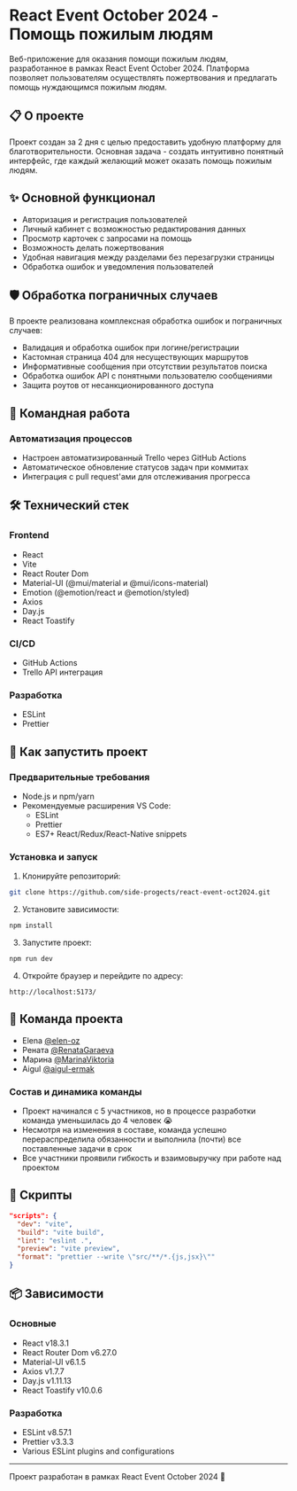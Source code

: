 # React Event October 2024 - Помощь пожилым людям

Веб-приложение для оказания помощи пожилым людям, разработанное в рамках React Event October 2024. Платформа позволяет пользователям осуществлять пожертвования и предлагать помощь нуждающимся пожилым людям.

## 📋 О проекте

Проект создан за 2 дня с целью предоставить удобную платформу для благотворительности. Основная задача - создать интуитивно понятный интерфейс, где каждый желающий может оказать помощь пожилым людям.

## ✨ Основной функционал

- Авторизация и регистрация пользователей
- Личный кабинет с возможностью редактирования данных
- Просмотр карточек с запросами на помощь
- Возможность делать пожертвования
- Удобная навигация между разделами без перезагрузки страницы
- Обработка ошибок и уведомления пользователей

## 🛡 Обработка пограничных случаев

В проекте реализована комплексная обработка ошибок и пограничных случаев:
- Валидация и обработка ошибок при логине/регистрации
- Кастомная страница 404 для несуществующих маршрутов
- Информативные сообщения при отсутствии результатов поиска
- Обработка ошибок API с понятными пользователю сообщениями
- Защита роутов от несанкционированного доступа

## 👥 Командная работа

### Автоматизация процессов
- Настроен автоматизированный Trello через GitHub Actions
- Автоматическое обновление статусов задач при коммитах
- Интеграция с pull request'ами для отслеживания прогресса

## 🛠 Технический стек

### Frontend
- React
- Vite
- React Router Dom
- Material-UI (@mui/material и @mui/icons-material)
- Emotion (@emotion/react и @emotion/styled)
- Axios
- Day.js
- React Toastify

### CI/CD
- GitHub Actions
- Trello API интеграция

### Разработка
- ESLint
- Prettier

## 🚀 Как запустить проект

### Предварительные требования
- Node.js и npm/yarn
- Рекомендуемые расширения VS Code:
    - ESLint
    - Prettier
    - ES7+ React/Redux/React-Native snippets

### Установка и запуск

1. Клонируйте репозиторий:
```bash
git clone https://github.com/side-progects/react-event-oct2024.git
```

2. Установите зависимости:
```bash
npm install
```

3. Запустите проект:
```bash
npm run dev
```

4. Откройте браузер и перейдите по адресу:
```
http://localhost:5173/
```

## 👥 Команда проекта

- Elena [@elen-oz](https://github.com/elen-oz)
- Рената [@RenataGaraeva](https://github.com/RenataGaraeva)
- Марина [@MarinaViktoria](https://github.com/MarinaViktoria)
- Aigul [@aigul-ermak](https://github.com/aigul-ermak)

### Состав и динамика команды
- Проект начинался с 5 участников, но в процессе разработки команда уменьшилась до 4 человек 😭
- Несмотря на изменения в составе, команда успешно перераспределила обязанности и выполнила (почти) все поставленные задачи в срок
- Все участники проявили гибкость и взаимовыручку при работе над проектом


## 📄 Скрипты

```json
"scripts": {
  "dev": "vite",
  "build": "vite build",
  "lint": "eslint .",
  "preview": "vite preview",
  "format": "prettier --write \"src/**/*.{js,jsx}\""
}
```


## 📦 Зависимости

### Основные
- React v18.3.1
- React Router Dom v6.27.0
- Material-UI v6.1.5
- Axios v1.7.7
- Day.js v1.11.13
- React Toastify v10.0.6

### Разработка
- ESLint v8.57.1
- Prettier v3.3.3
- Various ESLint plugins and configurations

---

Проект разработан в рамках React Event October 2024 🚀


